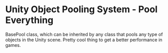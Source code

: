 # Unity Object Pooling System - Pool Everything 
BasePool class, which can be inherited by any class that pools any type of objects in the Unity scene.
Pretty cool thing to get a better performance in games.


